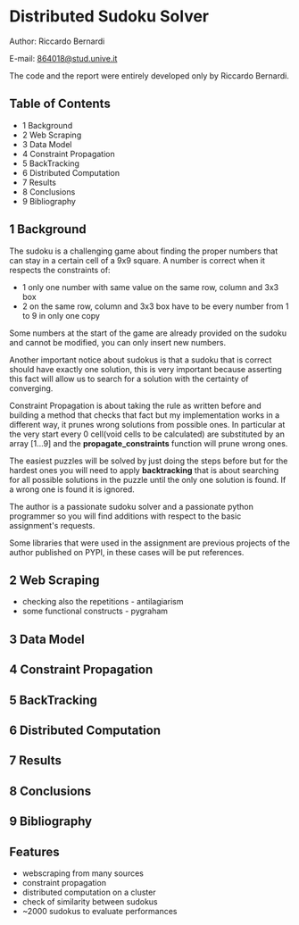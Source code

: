 # Distributed Sudoku Solver

Author: Riccardo Bernardi

E-mail: 864018@stud.unive.it

The code and the report were entirely developed only by Riccardo Bernardi.

## Table of Contents

- 1 Background
- 2 Web Scraping
- 3 Data Model
- 4 Constraint Propagation
- 5 BackTracking
- 6 Distributed Computation
- 7 Results
- 8 Conclusions
- 9 Bibliography

## 1 Background

The sudoku is a challenging game about finding the proper numbers that can stay in a certain cell of a 9x9 square. A number is correct when it respects the constraints of:

- 1 only one number with same value on the same row, column and 3x3 box
- 2 on the same row, column and 3x3 box have to be every number from 1 to 9 in only one copy

Some numbers at the start of the game are already provided on the sudoku and cannot be modified, you can only insert new numbers.

Another important notice about sudokus is that a sudoku that is correct should have exactly one solution, this is very important because asserting this fact will allow us to search for a solution with the certainty of converging.

Constraint Propagation is about taking the rule as written before and building a method that checks that fact but my implementation works in a different way, it prunes wrong solutions from possible ones. In particular at the very start every 0 cell(void cells to be calculated) are substituted by an array [1...9] and the **propagate_constraints** function will prune wrong ones.

The easiest puzzles will be solved by just doing the steps before but for the hardest ones you will need to apply **backtracking** that is about searching for all possible solutions in the puzzle until the only one solution is found. If a wrong one is found it is ignored.

The author is a passionate sudoku solver and a passionate python programmer so you will find additions with respect to the basic assignment's requests.

Some libraries that were used in the assignment are previous projects of the author published on PYPI, in these cases will be put references.



## 2 Web Scraping



- checking also the repetitions - antilagiarism
- some functional constructs - pygraham



## 3 Data Model



## 4 Constraint Propagation



## 5 BackTracking



## 6 Distributed Computation



## 7 Results



## 8 Conclusions



## 9 Bibliography







## Features

- webscraping from many sources
- constraint propagation
- distributed computation on a cluster
- check of similarity between sudokus
- ~2000 sudokus to evaluate performances